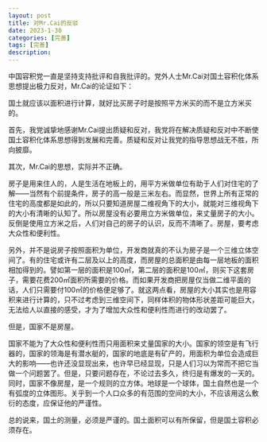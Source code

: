 ```yaml
---
layout: post
title: 对Mr.Cai的反驳
date: 2023-1-30
categories: [完善]
tags: [完善]
description: 
---
```

中国容积党一直是坚持支持批评和自我批评的。党外人士Mr.Cai对国土容积化体系思想提出极力反对，Mr.Cai的论证如下：

国土就应该以面积进行计算，就好比买房子时是按照平方米买的而不是立方米买的。

首先，我党诚挚地感谢Mr.Cai提出质疑和反对，我党将在解决质疑和反对中不断使国土容积化体系思想得到发展和完善。质疑和反对让我党的指导思想战无不胜，所向披靡。

其次，Mr.Cai的思想，实际并不正确。

房子是用来住人的，人是生活在地板上的，用平方米做单位有助于人们对住宅的了解——当然有个前提条件，房子的高一般是三米左右。而显然，世界上所有正常的住宅的高度都是如此的，所以只要知道房屋二维视角下的大小，就能对三维视角下的大小有清晰的认知了。所以房屋没有必要用立方米做单位，来丈量房子的大小。反倒是使用立方米之后，人们对自己的房子的认识，反而不清晰了。房屋，要考虑大众性和便利性。

另外，并不是说房子按照面积为单位，开发商就真的不认为房子是一个三维立体空间了。有的住宅或许有二层及以上的高度，而房屋的总面积是由每一层地板的面积相加得到的。譬如第一层的面积是100㎡，第二层的面积是100㎡，则买下这套房子，需要花费200㎡面积所需要的价格。而如果开发商把房屋仅当做二维平面的话，人们只需要付100㎡的价格便足够了。就这两点看，房屋的大小其实也是用容积来进行计算的，只不过考虑到三维空间下，同样体积的物体形状差距可能巨大，无法给人以直接的感受，才为了增加大众性和便利性而进行的改动罢了。

但是，国家不是房屋。

国家不能为了大众性和便利性而只用面积来丈量国家的大小。国家的领空是有飞行器的，国家的领海是有潜水艇的，国家的地底是有矿产的，用面积为单位会造成巨大的影响——也许还没显现出来，也许早已经显现，只是人们习以为常而不把它当做一个问题罢了。但是，只要问题存在，不论过去多久，终归是有爆发的一天的。同时，国家不像房屋，是一个规则的立方体。地球是一个球体，国土自然也是一个有弧度的立体图形。关乎到一个人口众多的有范围的空间的大小，不应该用这么敷衍的态度，应保证他的严谨性。

总的说来，国土的测量，必须是严谨的。国土面积可以有所保留，但是国土容积必须存在。
